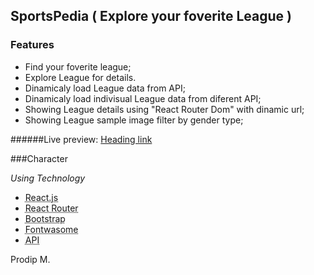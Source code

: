 ## SportsPedia ( Explore your foverite League )


### Features
- Find your foverite league;
- Explore League for details.
- Dinamicaly load League data from API;
- Dinamicaly load indivisual League data from diferent API;
- Showing League details using "React Router Dom" with dinamic url;
- Showing League sample image filter by gender type;


######Live preview:  [Heading link](https://blissful-mestorf-2204c0.netlify.app "https://blissful-mestorf-2204c0.netlify.app/")


###Character


*Using Technology*
- <abbr title="Hyper Text Markup Language">React.js</abbr>
- <abbr title="Hyper Text Markup Language">React Router</abbr>
- <abbr title="Hyper Text Markup Language">Bootstrap</abbr>
- <abbr title="Hyper Text Markup Language">Fontwasome</abbr>
- <abbr title="Hyper Text Markup Language">API</abbr>

Prodip M.